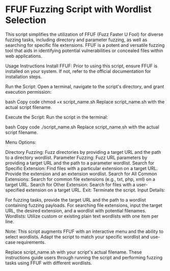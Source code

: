 # FFUF Fuzzing Script with Wordlist Selection
This script simplifies the utilization of FFUF (Fuzz Faster U Fool) for diverse fuzzing tasks, including directory and parameter fuzzing, as well as searching for specific file extensions. FFUF is a potent and versatile fuzzing tool that aids in identifying potential vulnerabilities or concealed files within web applications.

Usage Instructions
Install FFUF: Prior to using this script, ensure FFUF is installed on your system. If not, refer to the official documentation for installation steps.

Run the Script: Open a terminal, navigate to the script's directory, and grant execution permission:

bash
Copy code
chmod +x script_name.sh
Replace script_name.sh with the actual script filename.

Execute the Script: Run the script in the terminal:

bash
Copy code
./script_name.sh
Replace script_name.sh with the actual script filename.

Menu Options:

Directory Fuzzing: Fuzz directories by providing a target URL and the path to a directory wordlist.
Parameter Fuzzing: Fuzz URL parameters by providing a target URL and the path to a parameter wordlist.
Search for Specific Extension: Find files with a particular extension on a target URL. Provide the extension and an extension wordlist.
Search for All Common Extensions: Search for common file extensions (e.g., txt, php, xml) on a target URL.
Search for Other Extension: Search for files with a user-specified extension on a target URL.
Exit: Terminate the script.
Input Details:

For fuzzing tasks, provide the target URL and the path to a wordlist containing fuzzing payloads.
For searching file extensions, input the target URL, the desired extension, and a wordlist with potential filenames.
Wordlists: Utilize custom or existing plain text wordlists with one item per line.

Note: This script augments FFUF with an interactive menu and the ability to select wordlists. Adapt the script to match your specific wordlist and use-case requirements.

Replace script_name.sh with your script's actual filename. These instructions guide users through running the script and performing fuzzing tasks using FFUF with different wordlists.
